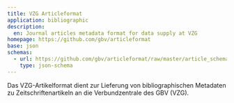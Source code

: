 ```yaml
---
title: VZG Articleformat
application: bibliographic
description:
  en: Journal articles metadata format for data supply at VZG
homepage: https://github.com/gbv/articleformat
base: json
schemas:
  - url: https://github.com/gbv/articleformat/raw/master/article_schema.json
    type: json-schema
---
```


Das VZG-Artikelformat dient zur Lieferung von bibliographischen Metadaten zu Zeitschriftenartikeln an die Verbundzentrale des GBV (VZG).
